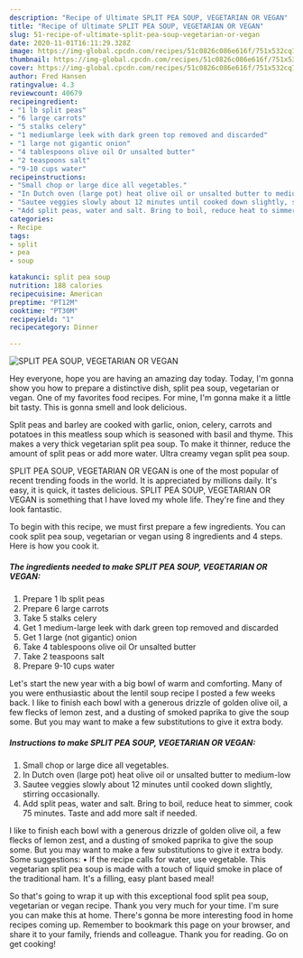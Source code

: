 ```yaml
---
description: "Recipe of Ultimate SPLIT PEA SOUP, VEGETARIAN OR VEGAN"
title: "Recipe of Ultimate SPLIT PEA SOUP, VEGETARIAN OR VEGAN"
slug: 51-recipe-of-ultimate-split-pea-soup-vegetarian-or-vegan
date: 2020-11-01T16:11:29.328Z
image: https://img-global.cpcdn.com/recipes/51c0826c086e616f/751x532cq70/split-pea-soup-vegetarian-or-vegan-recipe-main-photo.jpg
thumbnail: https://img-global.cpcdn.com/recipes/51c0826c086e616f/751x532cq70/split-pea-soup-vegetarian-or-vegan-recipe-main-photo.jpg
cover: https://img-global.cpcdn.com/recipes/51c0826c086e616f/751x532cq70/split-pea-soup-vegetarian-or-vegan-recipe-main-photo.jpg
author: Fred Hansen
ratingvalue: 4.3
reviewcount: 40679
recipeingredient:
- "1 lb split peas"
- "6 large carrots"
- "5 stalks celery"
- "1 mediumlarge leek with dark green top removed and discarded"
- "1 large not gigantic onion"
- "4 tablespoons olive oil Or unsalted butter"
- "2 teaspoons salt"
- "9-10 cups water"
recipeinstructions:
- "Small chop or large dice all vegetables."
- "In Dutch oven (large pot) heat olive oil or unsalted butter to medium-low"
- "Sautee veggies slowly about 12 minutes until cooked down slightly, stirring occasionally."
- "Add split peas, water and salt. Bring to boil, reduce heat to simmer, cook 75 minutes. Taste and add more salt if needed."
categories:
- Recipe
tags:
- split
- pea
- soup

katakunci: split pea soup 
nutrition: 188 calories
recipecuisine: American
preptime: "PT12M"
cooktime: "PT30M"
recipeyield: "1"
recipecategory: Dinner

---
```



![SPLIT PEA SOUP, VEGETARIAN OR VEGAN](https://img-global.cpcdn.com/recipes/51c0826c086e616f/751x532cq70/split-pea-soup-vegetarian-or-vegan-recipe-main-photo.jpg)

Hey everyone, hope you are having an amazing day today. Today, I'm gonna show you how to prepare a distinctive dish, split pea soup, vegetarian or vegan. One of my favorites food recipes. For mine, I'm gonna make it a little bit tasty. This is gonna smell and look delicious.

Split peas and barley are cooked with garlic, onion, celery, carrots and potatoes in this meatless soup which is seasoned with basil and thyme. This makes a very thick vegetarian split pea soup. To make it thinner, reduce the amount of split peas or add more water. Ultra creamy vegan split pea soup.

SPLIT PEA SOUP, VEGETARIAN OR VEGAN is one of the most popular of recent trending foods in the world. It is appreciated by millions daily. It's easy, it is quick, it tastes delicious. SPLIT PEA SOUP, VEGETARIAN OR VEGAN is something that I have loved my whole life. They're fine and they look fantastic.


To begin with this recipe, we must first prepare a few ingredients. You can cook split pea soup, vegetarian or vegan using 8 ingredients and 4 steps. Here is how you cook it.

<!--inarticleads1-->

##### The ingredients needed to make SPLIT PEA SOUP, VEGETARIAN OR VEGAN:

1. Prepare 1 lb split peas
1. Prepare 6 large carrots
1. Take 5 stalks celery
1. Get 1 medium-large leek with dark green top removed and discarded
1. Get 1 large (not gigantic) onion
1. Take 4 tablespoons olive oil Or unsalted butter
1. Take 2 teaspoons salt
1. Prepare 9-10 cups water


Let&#39;s start the new year with a big bowl of warm and comforting. Many of you were enthusiastic about the lentil soup recipe I posted a few weeks back. I like to finish each bowl with a generous drizzle of golden olive oil, a few flecks of lemon zest, and a dusting of smoked paprika to give the soup some. But you may want to make a few substitutions to give it extra body. 

<!--inarticleads2-->

##### Instructions to make SPLIT PEA SOUP, VEGETARIAN OR VEGAN:

1. Small chop or large dice all vegetables.
1. In Dutch oven (large pot) heat olive oil or unsalted butter to medium-low
1. Sautee veggies slowly about 12 minutes until cooked down slightly, stirring occasionally.
1. Add split peas, water and salt. Bring to boil, reduce heat to simmer, cook 75 minutes. Taste and add more salt if needed.


I like to finish each bowl with a generous drizzle of golden olive oil, a few flecks of lemon zest, and a dusting of smoked paprika to give the soup some. But you may want to make a few substitutions to give it extra body. Some suggestions: • If the recipe calls for water, use vegetable. This vegetarian split pea soup is made with a touch of liquid smoke in place of the traditional ham. It&#39;s a filling, easy plant based meal! 

So that's going to wrap it up with this exceptional food split pea soup, vegetarian or vegan recipe. Thank you very much for your time. I'm sure you can make this at home. There's gonna be more interesting food in home recipes coming up. Remember to bookmark this page on your browser, and share it to your family, friends and colleague. Thank you for reading. Go on get cooking!
